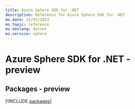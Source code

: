 ```yaml
---
title: Azure Sphere SDK for .NET
description: Reference for Azure Sphere SDK for .NET
ms.date: 11/02/2023
ms.topic: reference
ms.devlang: dotnet
ms.service: sphere
---
```

# Azure Sphere SDK for .NET - preview
## Packages - preview
[!INCLUDE [packages](sphere-index.md)]